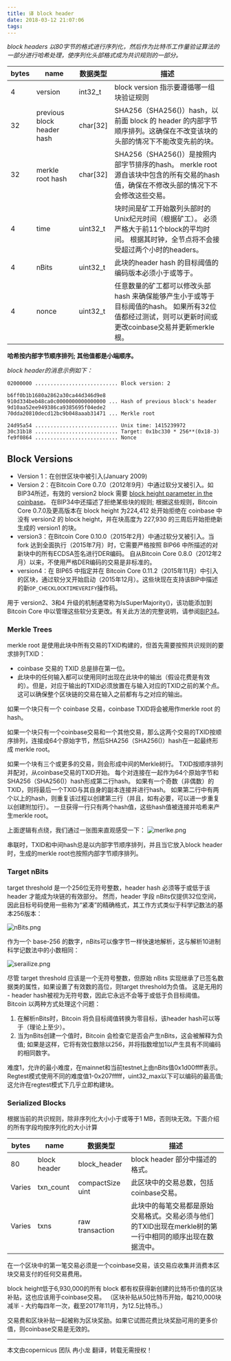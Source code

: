 ```yaml
---
title: 译 block header
date: 2018-03-12 21:07:06
tags:
---
```

_block headers 以80字节的格式进行序列化，然后作为比特币工作量验证算法的一部分进行哈希处理，使序列化头部格式成为共识规则的一部分。_

| bytes|      name   |  数据类型 |描述|
| ---- | ----------- |--------- |---|
|  4   |     version   | int32_t  | block version 指示要遵循哪一组块验证规则|
|  32   |   previous block header hash  | char[32] |SHA256（SHA256()）hash，以前面 block 的 header 的内部字节顺序排列。这确保在不改变该块的头部的情况下不能改变先前的块。|
|  32   |     merkle root hash   | char[32]   |SHA256（SHA256()）是按照内部字节排序的hash。 merkle root 源自该块中包含的所有交易的hash值，确保在不修改头部的情况下不会修改这些交易。|
|  4   |   time  | uint32_t |块时间是矿工开始散列头部时的Unix纪元时间（根据矿工）。 必须严格大于前11个block的平均时间。 根据其时钟，全节点将不会接受超过两个小时的headers。|
|  4   |     nBits    | uint32_t  | 此块的header hash 的目标阈值的编码版本必须小于或等于。|
|  4   |   nonce  | uint32_t |任意数量的矿工都可以修改头部 hash 来确保能够产生小于或等于目标阈值的hash。 如果所有32位值都经过测试，则可以更新时间或更改coinbase交易并更新merkle根。|

**哈希按内部字节顺序排列; 其他值都是小端顺序。**

_block header的消息示例如下：_

```
02000000 ........................... Block version: 2

b6ff0b1b1680a2862a30ca44d346d9e8
910d334beb48ca0c0000000000000000 ... Hash of previous block's header
9d10aa52ee949386ca9385695f04ede2
70dda20810decd12bc9b048aaab31471 ... Merkle root

24d95a54 ........................... Unix time: 1415239972
30c31b18 ........................... Target: 0x1bc330 * 256**(0x18-3)
fe9f0864 ........................... Nonce
```

## Block Versions

* Version 1：在创世区块中被引入(January 2009)
* Version 2：在Bitcoin Core 0.7.0（2012年9月）中通过软分叉被引入。如BIP34所述，有效的 version2 block 需要 [block height parameter in the coinbase](https://bitcoin.org/en/developer-reference#term-coinbase-block-height "The current block's height encoded into the first bytes of the coinbase field")。 在BIP34中还描述了拒绝某些块的规则; 根据这些规则，Bitcoin Core 0.7.0及更高版本在 block height 为224,412 处开始拒绝在 coinbase 中没有 version2 的 block height，并在块高度为 227,930 的三周后开始拒绝新生成的 version1 的块。
* version3：在Bitcoin Core 0.10.0（2015年2月）中通过软分叉被引入。当 fork 达到全面执行（2015年7月）时，它需要严格按照 BIP66 中所描述的对新块中的所有ECDSA签名进行DER编码。 自从Bitcoin Core 0.8.0（2012年2月）以来，不使用严格DER编码的交易是非标准的。
* version4：在 BIP65 中指定并在 Bitcoin Core 0.11.2（2015年11月）中引入的区块，通过软分叉开始启动（2015年12月）。这些块现在支持该BIP中描述的新`OP_CHECKLOCKTIMEVERIFY`操作码。

用于 version2、3和4 升级的机制通常称为IsSuperMajority()，该功能添加到Bitcoin Core 中以管理这些软分支更改。有关此方法的完整说明，请参阅[BIP34](https://github.com/bitcoin/bips/blob/master/bip-0034.mediawiki)。

### Merkle Trees

merkle root 是使用此块中所有交易的TXID构建的，但首先需要按照共识规则的要求排列TXID：

* coinbase 交易的 TXID 总是排在第一位。
* 此块中的任何输入都可以使用同时出现在此块中的输出（假设花费是有效的）。但是，对应于输出的TXID必须放置在与输入对应的TXID之前的某个点。 这可以确保整个区块链的交易在输入之前都有与之对应的输出。

如果一个块只有一个 coinbase 交易，coinbase TXID将会被用作merkle root 的hash。

如果一个块只有一个coinbase交易和一个其他交易，那么这两个交易的TXID按顺序排列，连接成64个原始字节，然后SHA256（SHA256()）hash在一起最终形成 merkle root。

如果一个块有三个或更多的交易，则会形成中间的Merkle树行。 TXID按顺序排列并配对，从coinbase交易的TXID开始。 每个对连接在一起作为64个原始字节和SHA256（SHA256()）hash形成第二行hash。 如果有一个奇数（非偶数）的TXID，则将最后一个TXID与其自身的副本连接并进行hash。 如果第二行中有两个以上的hash，则重复该过程以创建第三行（并且，如有必要，可以进一步重复以创建附加行）。 一旦获得一行只有两个hash值，这些hash值被连接并哈希来产生merkle root。

上面逻辑有点绕，我们通过一张图来直观感受一下：
![merlke.png](https://upload-images.jianshu.io/upload_images/6967649-a51882dd398c737c.png?imageMogr2/auto-orient/strip%7CimageView2/2/w/1240)

串联时，TXID和中间hash总是以内部字节顺序排列，并且当它放入block header时，生成的merkle root也按照内部字节顺序排列。

### Target nBits

target threshold 是一个256位无符号整数，header hash 必须等于或低于该header 才能成为块链的有效部分。 然而，header 字段 nBits仅提供32位空间，因此目标号码使用一些称为“紧凑”的精确格式，其工作方式类似于科学记数法的基本256版本：

![nBits.png](https://upload-images.jianshu.io/upload_images/6967649-146e72c7ee0a483d.png?imageMogr2/auto-orient/strip%7CimageView2/2/w/1240)

作为一个 base-256 的数字，nBits可以像字节一样快速地解析，这与解析10进制科学记数法中的小数相同：

![serailize.png](https://upload-images.jianshu.io/upload_images/6967649-263832e23db5497a.png?imageMogr2/auto-orient/strip%7CimageView2/2/w/1240)

尽管 target threshold 应该是一个无符号整数，但原始 nBits 实现继承了已签名数据类的属性，如果设置了有效数的高位，则target threshold为负值。 这是无用的 - header hash被视为无符号数，因此它永远不会等于或低于负目标阈值。 Bitcoin 以两种方式处理这个问题：

1. 在解析nBits时，Bitcoin 将负目标阈值转换为零目标，该header hash可以等于（理论上至少）。
2. 当为nBits创建一个值时，Bitcoin 会检查它是否会产生nBits，这会被解释为负值; 如果是这样，它将有效位数除以256，并将指数增加1以产生具有不同编码的相同数字。

难度1，允许的最小难度，在mainnet和当前testnet上由nBits值0x1d00ffff表示。 Regtest模式使用不同的难度值1-0x207fffff，uint32_max以下可以编码的最高值; 这允许在regtest模式下几乎立即构建块。

### Serialized Blocks

根据当前的共识规则，除非序列化大小小于或等于1 MB，否则块无效。下面介绍的所有字段均按序列化的大小计算

| bytes|      name   |  数据类型 |描述|
| ---- | ----------- |--------- |---|
|  80   |     block header   | block_header  | block header 部分中描述的格式。|
| Varies| txn_count|compactSize uint|此区块中的交易总数，包括coinbase交易。|
| Varies| txns|raw transaction|此块中的每笔交易都是原始交易格式。交易必须与他们的TXID出现在merkle树的第一行中相同的顺序出现在数据流中。|

在一个区块中的第一笔交易必须是一个coinbase交易，该交易应收集并消费本区块交易支付的任何交易费用。

block height低于6,930,000的所有 block 都有权获得新创建的比特币价值的区块补贴，这也应该用于coinbase交易。 （区块补贴从50比特币开始，每210,000块减半 - 大约每四年一次，截至2017年11月，为12.5比特币。）

交易费和区块补贴一起被称为区块奖励。如果它试图花费比块奖励可用的更多价值，则coinbase交易是无效的。

*** 
本文由copernicus 团队 冉小龙 翻译，转载无需授权！


